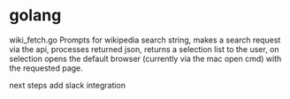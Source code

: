 # golang

wiki_fetch.go
Prompts for wikipedia search string, makes a search request via the api, processes returned json, returns a selection list to the user, on selection opens the default browser (currently via the mac open cmd) with the requested page.

next steps
add slack integration
